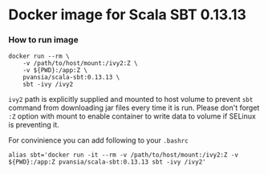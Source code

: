 # Docker image for Scala SBT 0.13.13

### How to run image
```
docker run --rm \
	-v /path/to/host/mount:/ivy2:Z \
	-v ${PWD}:/app:Z \
	pvansia/scala-sbt:0.13.13 \
	sbt -ivy /ivy2
```

`ivy2` path is explicitly supplied and mounted to host volume to prevent `sbt` command from downloading jar files every time it is run.
Please don't forget `:Z` option with mount to enable container to write data to volume if SELinux is preventing it.

For convinience you can add following to your `.bashrc`

```
alias sbt='docker run -it --rm -v /path/to/host/mount:/ivy2:Z -v ${PWD}:/app:Z pvansia/scala-sbt:0.13.13 sbt -ivy /ivy2'
```